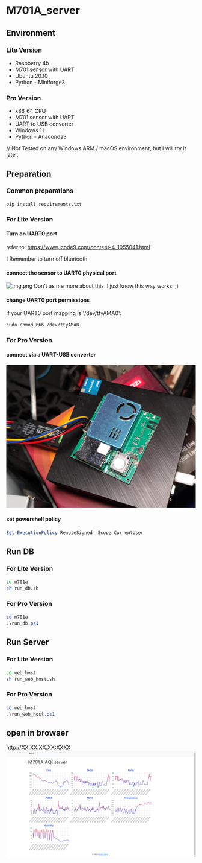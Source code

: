 # M701A_server

## Environment

### Lite Version
- Raspberry 4b 
- M701 sensor with UART
- Ubuntu 20.10
- Python - Miniforge3

### Pro Version
- x86_64 CPU
- M701 sensor with UART
- UART to USB converter
- Windows 11 
- Python - Anaconda3 

// Not Tested on any Windows ARM / macOS environment, but I will try it later. 

## Preparation

### Common preparations

```shell
pip install requirements.txt 
```

### For Lite Version

#### Turn on UART0 port
refer to: 
https://www.icode9.com/content-4-1055041.html

! Remember to turn off bluetooth

#### connect the sensor to UART0 physical port
![img.png](img_connect.png)
Don't as me more about this. I just know this way works. ;)

#### change UART0 port permissions
if your UART0 port mapping is '/dev/ttyAMA0':
```shell
sudo chmod 666 /dev/ttyAMA0 
```

### For Pro Version

#### connect via a UART-USB converter
![img.png](img_connect_pro.jpg)


#### set powershell policy
```powershell
Set-ExecutionPolicy RemoteSigned -Scope CurrentUser
```

## Run DB

### For Lite Version

```bash
cd m701a
sh run_db.sh
```

### For Pro Version

```powershell
cd m701a
.\run_db.ps1
```

## Run Server

### For Lite Version

```bash
cd web_host
sh run_web_host.sh
```

### For Pro Version

```powershell
cd web_host
.\run_web_host.ps1
```

## open in browser
http://XX.XX.XX.XX:XXXX
![img.png](web_view.png)